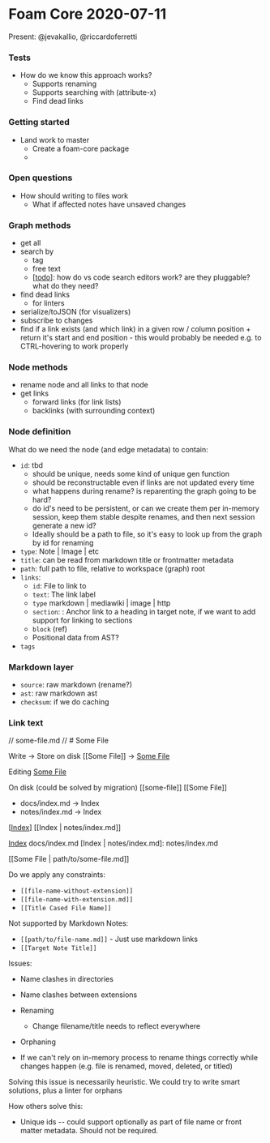 # Foam Core 2020-07-11

Present: @jevakallio, @riccardoferretti

### Tests

- How do we know this approach works?
  - Supports renaming
  - Supports searching with (attribute-x)
  - Find dead links

### Getting started

- Land work to master
  - Create a foam-core package
  -

### Open questions

- How should writing to files work
  - What if affected notes have unsaved changes

### Graph methods

- get all
- search by
  - tag
  - free text
  - [[todo]]: how do vs code search editors work? are they pluggable? what do they need?
- find dead links
  - for linters
- serialize/toJSON (for visualizers)
- subscribe to changes
- find if a link exists (and which link) in a given row / column position + return it's start and end position - this would probably be needed e.g. to CTRL-hovering to work properly

### Node methods

- rename node and all links to that node
- get links
  - forward links (for link lists)
  - backlinks (with surrounding context)

### Node definition

What do we need the node (and edge metadata) to contain:

- `id`: tbd
  - should be unique, needs some kind of unique gen function
  - should be reconstructable even if links are not updated every time
  - what happens during rename? is reparenting the graph going to be hard?
  - do id's need to be persistent, or can we create them per in-memory session, keep them stable despite renames, and then next session generate a new id?
  - Ideally should be a path to file, so it's easy to look up from the graph by id for renaming
- `type`: Note | Image | etc
- `title`: can be read from markdown title or frontmatter metadata
- `path`: full path to file, relative to workspace (graph) root
- `links`:
  - `id`: File to link to
  - `text`: The link label
  - `type` markdown | mediawiki | image | http
  - `section`: : Anchor link to a heading in target note, if we want to add support for linking to sections
  - `block` (ref)
  - Positional data from AST?
- `tags`

### Markdown layer

- `source`: raw markdown (rename?)
- `ast`: raw markdown ast
- `checksum`: if we do caching

### Link text

// some-file.md
// # Some File

Write -> Store on disk
[[Some File]] -> [Some File](some-file.md)

Editing
[Some File](some-file.md)

On disk (could be solved by migration)
[[some-file]]
[[Some File]]

- docs/index.md -> Index
- notes/index.md -> Index

[[Index]]
[[Index | notes/index.md]]

[Index] docs/index.md
[Index | notes/index.md]: notes/index.md

[[Some File | path/to/some-file.md]]

Do we apply any constraints:

- `[[file-name-without-extension]]`
- `[[file-name-with-extension.md]]`
- `[[Title Cased File Name]]`

Not supported by Markdown Notes:

- `[[path/to/file-name.md]]` - Just use markdown links
- `[[Target Note Title]]`

Issues:

- Name clashes in directories
- Name clashes between extensions
- Renaming
  - Change filename/title needs to reflect everywhere
- Orphaning

- If we can't rely on in-memory process to rename things correctly while changes happen (e.g. file is renamed, moved, deleted, or titled) <ref id="1" />

Solving this issue is necessarily heuristic. We could try to write smart solutions, plus a linter for orphans

How others solve this:

- Unique ids -- could support optionally as part of file name or front matter metadata. Should not be required.

[//begin]: # "Autogenerated link references for markdown compatibility"
[todo]: ../dev/todo "Todo"
[Index]: ../publishing/index "Publishing pages"
[//end]: # "Autogenerated link references"

